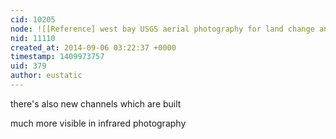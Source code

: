 ```yaml
---
cid: 10205
node: ![[Reference] west bay USGS aerial photography for land change analysis](../notes/eustatic/09-06-2014/reference-west-bay-usgs-aerial-photography)
nid: 11110
created_at: 2014-09-06 03:22:37 +0000
timestamp: 1409973757
uid: 379
author: eustatic
---
```


there's also new channels which are built

much more visible in infrared photography